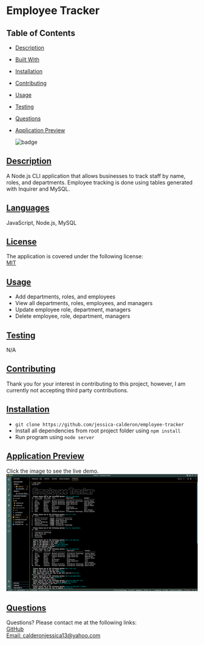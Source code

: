 # Employee Tracker
## Table of Contents
* [Description](#description)
* [Built With](#languages)
* [Installation](#installation)
* [Contributing](#contributing)
* [Usage](#usage)
* [Testing](#tests)
* [Questions](#questions)
* [Application Preview](#application-preview)

    ![badge](https://img.shields.io/badge/license-MIT-blue)
       

## [Description](#table-of-contents)
A Node.js CLI application that allows businesses to track staff by name, roles, and departments. Employee tracking is done using tables generated with Inquirer and MySQL.

## [Languages](#table-of-contents)
JavaScript, Node.js, MySQL


## [License](#table-of-contents)
The application is covered under the following license: <br>
    [MIT](https://choosealicense.com/licenses/MIT)
      
      

## [Usage](#table-of-contents)
* Add departments, roles, and employees
* View all departments, roles, employees, and managers
* Update employee role, department, managers
* Delete employee, role, department, managers

## [Testing](#table-of-contents)
N/A

## [Contributing](#table-of-contents)

Thank you for your interest in contributing to this project, however, I am currently not accepting third party contributions.
      

## [Installation](#table-of-contents)
* `git clone https://github.com/jessica-calderon/employee-tracker`
* Install all dependencies from root project folder using
`npm install`
* Run program using `node server`

## [Application Preview](#table-of-contents)
Click the image to see the live demo.
<a href='https://drive.google.com/file/d/1LsfNWkI8IHGf25rd3jKkAXWGfmshYEEk/view' alt='preview video link'><img src='./assets/images/employee-tracker.png'></a>
## [Questions](#table-of-contents)
Questions? Please contact me at the following links: <br>
[GitHub](https://github.com/jessica-calderon) <br>
[Email: calderonjessica13@yahoo.com](mailto:calderonjessica13@yahoo.com)
